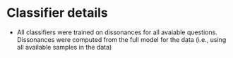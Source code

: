 # Classifier details

- All classifiers were trained on dissonances for all avaiable questions. Dissonances were computed from the full model for the data (i.e., using all available samples in the data)
